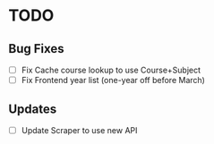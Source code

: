 # TODO

## Bug Fixes

- [ ] Fix Cache course lookup to use Course+Subject
- [ ] Fix Frontend year list (one-year off before March)

## Updates

- [ ] Update Scraper to use new API
